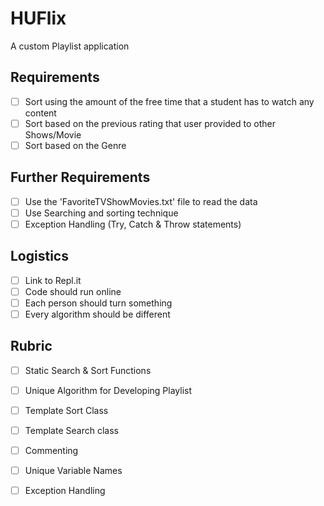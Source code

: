 # HUFlix
A custom Playlist application


## Requirements
- [ ] Sort using the amount of the free time that a student has to watch any content
- [ ] Sort based on the previous rating that user provided to other Shows/Movie
- [ ] Sort based on the Genre

## Further Requirements
- [ ] Use the 'FavoriteTVShowMovies.txt' file to read the data
- [ ] Use Searching and sorting technique
- [ ] Exception Handling (Try, Catch & Throw statements)

## Logistics
- [ ] Link to Repl.it
- [ ] Code should run online
- [ ] Each person should turn something
- [ ] Every algorithm should be different

## Rubric
- [ ] Static Search & Sort Functions
- [ ] Unique Algorithm for Developing Playlist
- [ ] Template Sort Class
- [ ] Template Search class
- [ ] Commenting
- [ ] Unique Variable Names
- [ ] Exception Handling

